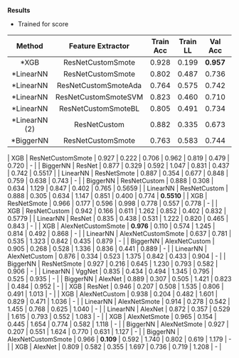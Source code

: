 **Results**

* Trained for score
  
| Method             |   Feature Extractor  | Train Acc | Train LL  |  Val Acc  |   Val LL  |  Test Acc |  Test LL  |   Score   |   Cmp LL   |
| :----------------: | :------------------: | :-------: | :-------: | :-------: | :-------: | :-------: | :-------: | :-------: | :--------: |
| *XGB               | ResNetCustomSmote    |   0.928   |   0.199   | **0.957** | **0.177** | **0.899** | **0.248** | **0.213** |      -     |
| *LinearNN          | ResNetCustomSmote    |   0.802   |   0.487   |   0.736   |   0.617   |   0.757   |   0.590   |   0.603   |   0.6831   |
| *LinearNN          | ResNetCustomSmoteAda |   0.764   |   0.575   |   0.742   |   0.592   |   0.724   |   0.671   |   0.632   |      -     |
| *LinearNN          | ResNetCustomSmoteSVM |   0.823   |   0.460   |   0.710   |   0.714   |   0.779   |   0.554   |   0.634   |      -     |
| *LinearNN          | ResNetCustomSmoteBL  |   0.805   |   0.491   |   0.734   |   0.699   |   0.762   |   0.578   |   0.639   |      -     |
| *LinearNN (2)      | ResNetCustom         |   0.882   |   0.335   |   0.673   |   0.895   |   0.835   |   0.430   |   0.663   |   0.5591   |
| *BiggerNN          | ResNetCustomSmote    |   0.763   |   0.583   |   0.744   |   0.652   |   0.716   |   0.688   |   0.670   |   0.6520   |

| XGB                | ResNetCustomSmote    |   0.927   |   0.222   |   0.706   |   0.962   |   0.819   |   0.479   |   0.720   |      -     |
| BiggerNN           | ResNet               |   0.877   |   0.329   |   0.592   |   1.047   |   0.831   |   0.437   |   0.742   |   0.5517   |
| LinearNN           | ResNetSmote          |   0.887   |   0.354   |   0.677   |   0.848   |   0.759   |   0.638   |   0.743   |      -     |
| BiggerNN           | ResNetCustom         |   0.888   |   0.308   |   0.634   |   1.129   |   0.847   |   0.402   |   0.765   |   0.5659   |
| LinearNN           | ResNetCustom         |   0.888   |   0.305   |   0.634   |   1.147   |   0.851   |   0.400   |   0.774   | **0.5510** |
| XGB                | ResNetSmote          |   0.966   |   0.177   |   0.596   |   0.998   |   0.778   |   0.557   |   0.778   |      -     |
| XGB                | ResNetCustom         |   0.942   |   0.166   |   0.611   |   1.262   |   0.852   |   0.402   |   0.832   |   0.5779   |
| LinearNN           | ResNet               |   0.835   |   0.438   |   0.531   |   1.222   |   0.820   |   0.465   |   0.843   |      -     |
| XGB                | AlexNetCustomSmote   | **0.976** |   0.110   |   0.574   |   1.245   |   0.814   |   0.492   |   0.868   |      -     |
| LinearNN           | AlexNetCustomSmote   |   0.637   |   0.781   |   0.535   |   1.323   |   0.842   |   0.435   |   0.879   |      -     |
| BiggerNN           | AlexNetCustom        |   0.905   |   0.268   |   0.528   |   1.336   |   0.836   |   0.441   |   0.889   |      -     |
| LinearNN           | AlexNetCustom        |   0.876   |   0.334   |   0.523   |   1.375   |   0.842   |   0.433   |   0.904   |      -     |
| BiggerNN           | ResNetSmote          |   0.927   |   0.216   |   0.645   |   1.230   |   0.793   |   0.582   |   0.906   |      -     |
| LinearNN           | VggNet               |   0.835   |   0.434   |   0.494   |   1.345   |   0.795   |   0.525   |   0.935   |      -     |
| BiggerNN           | AlexNet              |   0.889   |   0.307   |   0.505   |   1.421   |   0.823   |   0.484   |   0.952   |      -     |
| XGB                | ResNet               |   0.946   |   0.207   |   0.508   |   1.535   |   0.806   |   0.491   |   1.013   |      -     |
| XGB                | AlexNetCustom        |   0.938   |   0.204   |   0.482   |   1.601   |   0.829   |   0.471   |   1.036   |      -     |
| LinearNN           | AlexNetSmote         |   0.914   |   0.278   |   0.542   |   1.455   |   0.768   |   0.625   |   1.040   |      -     |
| LinearNN           | AlexNet              |   0.872   |   0.357   |   0.529   |   1.615   |   0.793   |   0.552   |   1.083   |      -     |
| XGB                | AlexNetSmote         |   0.965   |   0.154   |   0.445   |   1.654   |   0.774   |   0.582   |   1.118   |      -     |
| BiggerNN           | AlexNetSmote         |   0.927   |   0.207   |   0.551   |   1.624   |   0.770   |   0.631   |   1.127   |      -     |
| BiggerNN           | AlexNetCustomSmote   |   0.966   | **0.109** |   0.592   |   1.740   |   0.802   |   0.619   |   1.179   |      -     |
| XGB                | AlexNet              |   0.809   |   0.582   |   0.355   |   1.697   |   0.736   |   0.719   |   1.208   |      -     |
